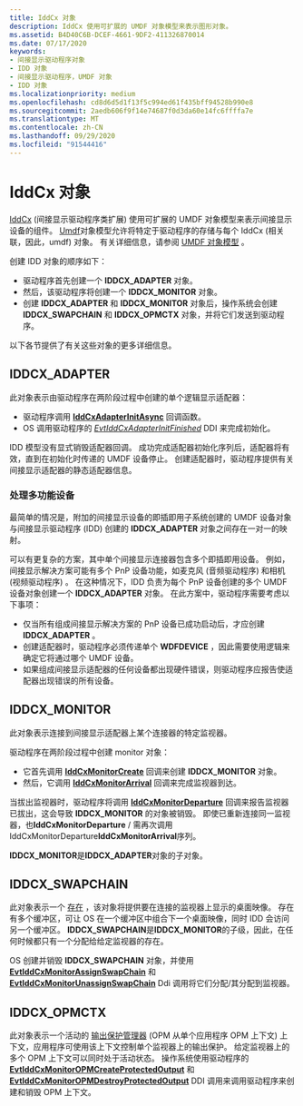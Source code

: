 ```yaml
---
title: IddCx 对象
description: IddCx 使用可扩展的 UMDF 对象模型来表示图形对象。
ms.assetid: B4D40C6B-DCEF-4661-9DF2-411326870014
ms.date: 07/17/2020
keywords:
- 间接显示驱动程序对象
- IDD 对象
- 间接显示驱动程序，UMDF 对象
- IDD 对象
ms.localizationpriority: medium
ms.openlocfilehash: cd8d6d5d1f13f5c994ed61f435bff94528b990e8
ms.sourcegitcommit: 2aedb606f9f14e74687f0d3da60e14fc6ffffa7e
ms.translationtype: MT
ms.contentlocale: zh-CN
ms.lasthandoff: 09/29/2020
ms.locfileid: "91544416"
---
```

# <a name="iddcx-objects"></a>IddCx 对象

[IddCx](/windows-hardware/drivers/ddi/iddcx/) (间接显示驱动程序类扩展) 使用可扩展的 UMDF 对象模型来表示间接显示设备的组件。 [Umdf](../wdf/getting-started-with-umdf-version-2.md)对象模型允许将特定于驱动程序的存储与每个 IddCx (相关联，因此，umdf) 对象。 有关详细信息，请参阅 [UMDF 对象模型](../wdf/umdf-objects-and-interfaces.md) 。

创建 IDD 对象的顺序如下：

* 驱动程序首先创建一个 **IDDCX_ADAPTER** 对象。
* 然后，该驱动程序将创建一个 **IDDCX_MONITOR** 对象。
* 创建 **IDDCX_ADAPTER** 和 **IDDCX_MONITOR** 对象后，操作系统会创建 **IDDCX_SWAPCHAIN** 和 **IDDCX_OPMCTX** 对象，并将它们发送到驱动程序。

以下各节提供了有关这些对象的更多详细信息。

## <a name="iddcx_adapter"></a>IDDCX_ADAPTER

此对象表示由驱动程序在两阶段过程中创建的单个逻辑显示适配器：

* 驱动程序调用 [**IddCxAdapterInitAsync**](/windows-hardware/drivers/ddi/iddcx/nf-iddcx-iddcxadapterinitasync) 回调函数。
* OS 调用驱动程序的 [*EvtIddCxAdapterInitFinished*](/windows-hardware/drivers/ddi/iddcx/nc-iddcx-evt_idd_cx_adapter_init_finished) DDI 来完成初始化。

IDD 模型没有显式销毁适配器回调。 成功完成适配器初始化序列后，适配器将有效，直到在初始化时传递的 UMDF 设备停止。 创建适配器时，驱动程序提供有关间接显示适配器的静态适配器信息。

### <a name="handling-multifunction-devices"></a>处理多功能设备

最简单的情况是，附加的间接显示设备的即插即用子系统创建的 UMDF 设备对象与间接显示驱动程序 (IDD) 创建的 **IDDCX_ADAPTER** 对象之间存在一对一的映射。

可以有更复杂的方案，其中单个间接显示连接器包含多个即插即用设备。 例如，间接显示解决方案可能有多个 PnP 设备功能，如麦克风 (音频驱动程序) 和相机 (视频驱动程序) 。 在这种情况下，IDD 负责为每个 PnP 设备创建的多个 UMDF 设备对象创建一个 **IDDCX_ADAPTER** 对象。 在此方案中，驱动程序需要考虑以下事项：

* 仅当所有组成间接显示解决方案的 PnP 设备已成功启动后，才应创建 **IDDCX_ADAPTER** 。
* 创建适配器时，驱动程序必须传递单个 **WDFDEVICE** ，因此需要使用逻辑来确定它将通过哪个 UMDF 设备。
* 如果组成间接显示适配器的任何设备都出现硬件错误，则驱动程序应报告使适配器出现错误的所有设备。

## <a name="iddcx_monitor"></a>IDDCX_MONITOR

此对象表示连接到间接显示适配器上某个连接器的特定监视器。

驱动程序在两阶段过程中创建 monitor 对象：

* 它首先调用 [**IddCxMonitorCreate**](/windows-hardware/drivers/ddi/iddcx/nf-iddcx-iddcxmonitorcreate) 回调来创建 **IDDCX_MONITOR** 对象。
* 然后，它调用 [**IddCxMonitorArrival**](/windows-hardware/drivers/ddi/iddcx/nf-iddcx-iddcxmonitorarrival) 回调来完成监视器到达。

当拔出监视器时，驱动程序将调用 [**IddCxMonitorDeparture**](/windows-hardware/drivers/ddi/iddcx/nf-iddcx-iddcxmonitordeparture) 回调来报告监视器已拔出，这会导致 **IDDCX_MONITOR** 的对象被销毁。 即使已重新连接同一监视器，也**IddCxMonitorDeparture** / 需再次调用 IddCxMonitorDeparture**IddCxMonitorArrival**序列。

**IDDCX_MONITOR**是**IDDCX_ADAPTER**对象的子对象。

## <a name="iddcx_swapchain"></a>IDDCX_SWAPCHAIN

此对象表示一个 [存在](/windows/win32/direct3d12/swap-chains) ，该对象将提供要在连接的监视器上显示的桌面映像。 存在有多个缓冲区，可让 OS 在一个缓冲区中组合下一个桌面映像，同时 IDD 会访问另一个缓冲区。 **IDDCX_SWAPCHAIN**是**IDDCX_MONITOR**的子级，因此，在任何时候都只有一个分配给给定监视器的存在。

OS 创建并销毁 **IDDCX_SWAPCHAIN** 对象，并使用 [**EvtIddCxMonitorAssignSwapChain**](/windows-hardware/drivers/ddi/iddcx/nc-iddcx-evt_idd_cx_monitor_assign_swapchain) 和 [**EvtIddCxMonitorUnassignSwapChain**](/windows-hardware/drivers/ddi/iddcx/nc-iddcx-evt_idd_cx_monitor_unassign_swapchain) Ddi 调用将它们分配/其分配到监视器。

## <a name="iddcx_opmctx"></a>IDDCX_OPMCTX

此对象表示一个活动的 [输出保护管理器](/windows/win32/medfound/output-protection-manager) (OPM 从单个应用程序 OPM 上下文) 上下文，应用程序可使用该上下文控制单个监视器上的输出保护。 给定监视器上的多个 OPM 上下文可以同时处于活动状态。 操作系统使用驱动程序的 [**EvtIddCxMonitorOPMCreateProtectedOutput**](/windows-hardware/drivers/ddi/iddcx/nc-iddcx-evt_idd_cx_monitor_opm_create_protected_output) 和 [**EvtIddCxMonitorOPMDestroyProtectedOutput**](/windows-hardware/drivers/ddi/iddcx/nc-iddcx-evt_idd_cx_monitor_opm_destroy_protected_output) DDI 调用来调用驱动程序来创建和销毁 OPM 上下文。
